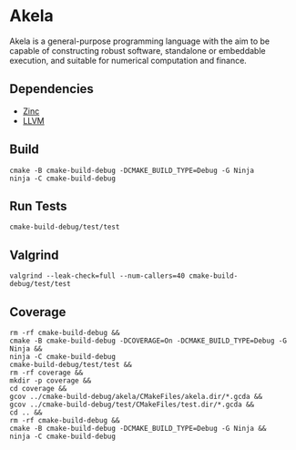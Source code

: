 # Akela
Akela is a general-purpose programming language with the aim to be capable of constructing robust
software, standalone or embeddable execution, and suitable for numerical computation and finance.

## Dependencies
* [Zinc](https://github.com/akela-lang/zinc)
* [LLVM](https://github.com/llvm/llvm-project)

## Build
    cmake -B cmake-build-debug -DCMAKE_BUILD_TYPE=Debug -G Ninja
    ninja -C cmake-build-debug

## Run Tests
    cmake-build-debug/test/test

## Valgrind
    valgrind --leak-check=full --num-callers=40 cmake-build-debug/test/test

## Coverage
    rm -rf cmake-build-debug &&
    cmake -B cmake-build-debug -DCOVERAGE=On -DCMAKE_BUILD_TYPE=Debug -G Ninja &&
    ninja -C cmake-build-debug
    cmake-build-debug/test/test &&
    rm -rf coverage &&
    mkdir -p coverage &&
    cd coverage &&
    gcov ../cmake-build-debug/akela/CMakeFiles/akela.dir/*.gcda &&
    gcov ../cmake-build-debug/test/CMakeFiles/test.dir/*.gcda &&
    cd .. &&
    rm -rf cmake-build-debug &&
    cmake -B cmake-build-debug -DCMAKE_BUILD_TYPE=Debug -G Ninja &&
    ninja -C cmake-build-debug
